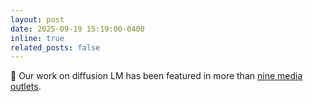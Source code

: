 ```yaml
---
layout: post
date: 2025-09-19 15:19:00-0400
inline: true
related_posts: false
---
```


:tada: Our work on diffusion LM has been featured in more than <a href="https://search.naver.com/search.naver?ssc=tab.news.all&where=news&sm=tab_jum&query=%EB%94%94%ED%93%A8%EC%A0%84+%EC%84%9C%EC%98%81%EB%B9%88">nine media outlets</a>.



